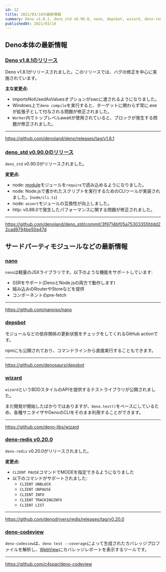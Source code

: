 ```yaml
---
id: 12
title: 2021/03/14の最新情報
summary: Deno v1.8.1, deno_std v0.90.0, nano, depsbot, wizard, deno-redis v0.20.0, deno-codeview
publishedAt: 2021/03/14
---
```


## Deno本体の最新情報

### [Deno v1.8.1のリリース](https://github.com/denoland/deno/releases/tag/v1.8.1)

Deno v1.8.1がリリースされました。このリリースでは、バグの修正を中心に実施されています。

**主な変更点:**

- importsNotUsedAsValuesオプションがswcに渡されるようになりました。
- Windows上で`deno compile`を実行すると、ターゲットに関わらず常に.exeが拡張子として付与される問題が修正されました。
- `Worker`内でトップレベルawaitが使用されていると、ブロックが発生する問題が修正されました。

---

https://github.com/denoland/deno/releases/tag/v1.8.1

### [deno_std v0.90.0のリリース](https://github.com/denoland/deno_std/commit/3f9714bf05a75303355fddd22cad9794be50e47d)

`deno_std` v0.90.0がリリースされました。

**変更点:**

- node: [module](https://nodejs.org/api/module.html)モジュールを`require`で読み込めるようになりました。
- node: Node.jsで書かれたスクリプトを実行するためのCLIツールが実装されました。(`node/cli.ts`)
- node: `assert`モジュールの互換性が向上しました。
- http: v0.88.0で発生したパフォーマンスに関する問題が修正されました。

---

https://github.com/denoland/deno_std/commit/3f9714bf05a75303355fddd22cad9794be50e47d

## サードパーティモジュールなどの最新情報

### [nano](https://github.com/nanojsx/nano)

`nano`は軽量のJSXライブラリです。以下のような機能をサポートしています:

* SSRをサポート(DenoとNode.jsの両方で動作します)
* 組み込みのRouterやStoreなどを提供
* コンポーネントのpre-fetch

---

https://github.com/nanojsx/nano

### [depsbot](https://github.com/denosaurs/depsbot)

モジュールなどの依存関係の更新状態をチェックをしてくれるGitHub actionです。

npmにも公開されており、コマンドラインから直接実行することもできます。

---

https://github.com/denosaurs/depsbot

### [wizard](https://github.com/deno-libs/wizard)

`wizard`というBDDスタイルのAPIを提供するテストライブラリが公開されました。

まだ開発が開始したばかりではありますが、`Deno.test()`をベースにしているため、各種サニタイザやDenoのCLIをそのまま利用することができます。

---

https://github.com/deno-libs/wizard

### [deno-redis v0.20.0](https://github.com/denodrivers/redis/releases/tag/v0.20.0)

`deno-redis` v0.20.0がリリースされました。

**変更点:**

* `CLIENT PAUSE`コマンドでMODEを指定できるようになりました
* 以下のコマンドがサポートされました:
  * `CLIENT UNBLOCK`
  * `CLIENT UNPAUSE`
  * `CLIENT INFO`
  * `CLIENT TRACKINGINFO`
  * `CLIENT LIST`

---

https://github.com/denodrivers/redis/releases/tag/v0.20.0

### [deno-codeview](https://github.com/c4spar/deno-codeview)

`deno-codeview`は、`deno test --coverage`によって生成されたカバレッジプロファイルを解析し、[WebView](https://github.com/webview/webview_deno)にカバレッジレポートを表示するツールです。

---

https://github.com/c4spar/deno-codeview
